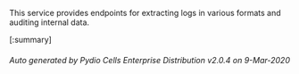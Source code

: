 






This service provides endpoints for extracting logs in various formats and auditing internal data.

[:summary]

###### Auto generated by Pydio Cells Enterprise Distribution v2.0.4 on 9-Mar-2020
